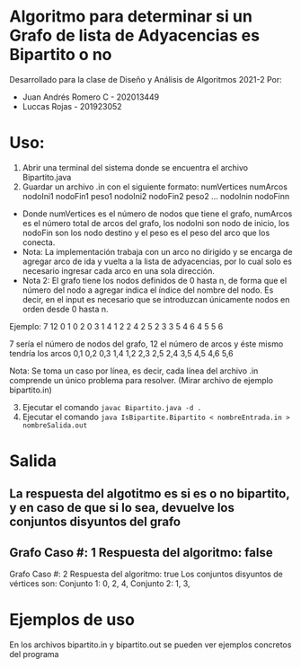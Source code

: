 # Algoritmo para determinar si un Grafo de lista de Adyacencias es Bipartito o no
Desarrollado para la clase de Diseño y Análisis de Algoritmos 2021-2
Por: 
* Juan Andrés Romero C - 202013449
* Luccas Rojas - 201923052

# Uso:
1. Abrir una terminal del sistema donde se encuentra el archivo Bipartito.java
2. Guardar un archivo .in con el siguiente formato:
numVertices numArcos nodoIni1 nodoFin1 peso1 nodoIni2 nodoFin2 peso2 ... nodoInin nodoFinn

- Donde numVertices es el número de nodos que tiene el grafo, numArcos es el número total de arcos del grafo, los nodoIni son nodo de inicio, los nodoFin son los nodo destino y el peso es el peso del arco que los conecta.
- Nota: La implementación trabaja con un arco no dirigido y se encarga de agregar arco de ida y vuelta a la lista de adyacencias, por lo cual solo es necesario ingresar cada arco en una sola dirección.
- Nota 2: El grafo tiene los nodos definidos de 0 hasta n, de forma que el número del nodo a agregar indica el índice del nombre del nodo. Es decir, en el input es necesario que se introduzcan únicamente nodos en orden desde 0 hasta n.

Ejemplo:
7 12 0 1 0 2 0 3 1 4 1 2 2 4 2 5 2 3 3 5 4 6 4 5 5 6

7 sería el número de nodos del grafo, 12 el número de arcos y éste mismo tendría los arcos
0,1
0,2
0,3
1,4
1,2
2,3
2,5
2,4
3,5
4,5
4,6
5,6

Nota: Se toma un caso por línea, es decir, cada línea del archivo .in comprende un único problema para resolver. (Mirar archivo de ejemplo bipartito.in)

3. Ejecutar el comando `javac Bipartito.java -d .`
4. Ejecutar el comando `java IsBipartite.Bipartito < nombreEntrada.in > nombreSalida.out`

# Salida
La respuesta del algotitmo es si es o no bipartito, y en caso de que si lo sea, devuelve los conjuntos disyuntos del grafo
---------------------------------------------
Grafo Caso #: 1
Respuesta del algoritmo: false
---------------------------------------------
Grafo Caso #: 2
Respuesta del algoritmo: true
Los conjuntos disyuntos de vértices son:
Conjunto 1:
0, 2, 4, 
Conjunto 2:
1, 3, 

# Ejemplos de uso
En los archivos bipartito.in y bipartito.out se pueden ver ejemplos concretos del programa